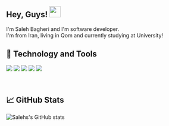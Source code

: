 <h2>Hey, Guys! <img src="https://raw.githubusercontent.com/MartinHeinz/MartinHeinz/master/wave.gif" width="30px"></h2>
I'm Saleh Bagheri and I'm software developer. <br>
I'm from Iran, living in Qom and currently studying at University!

<br>
<h2>🔧 Technology and Tools</h2>

![](https://img.shields.io/badge/OS-Windows&nbsp;10-informational?style=for-the-badge&logo=Windows&logoColor=white&color=2bbc8a)
![](https://img.shields.io/badge/Game&nbsp;Engine-Unity-informational?style=for-the-badge&logo=Unity&logoColor=white&color=2bbc8a)
![](https://img.shields.io/badge/Editor-Visual&nbsp;Studio-informational?style=for-the-badge&logo=VisualStudio&logoColor=white&color=2bbc8a)
![](https://img.shields.io/badge/Code-CSharp-informational?style=for-the-badge&logo=CSharp&logoColor=white&color=2bbc8a)
![](https://img.shields.io/badge/Code-Python-informational?style=for-the-badge&logo=Python&logoColor=white&color=2bbc8a)

<br>
<h2>📈 GitHub Stats</h2>
  
![Salehs's GitHub stats](https://github-readme-stats.vercel.app/api?username=salehb02&theme=dark&show_icons=true)

